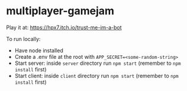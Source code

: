 # multiplayer-gamejam

Play it at: https://hpx7.itch.io/trust-me-im-a-bot

To run locally:
 - Have node installed
 - Create a .env file at the root with `APP_SECRET=<some-random-string>`
 - Start server: inside `server` directory run `npm start` (remember to `npm install` first)
 - Start client: inside `client` directory run `npm start` (remember to `npm install` first)
